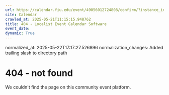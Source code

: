 ```yaml
---
url: https://calendar.fiu.edu/event/49056012724808/confirm/?instance_id=49056012776040&return=https%3A%2F%2Fcalendar.fiu.edu%2Fcalendar%3Fevent_types%255B%255D%3D121723
site: Calendar
crawled_at: 2025-05-21T11:15:15.948762
title: 404 - Localist Event Calendar Software
event_date: 
dynamic: True
---
```

normalized_at: 2025-05-22T17:17:27.526896
normalization_changes: Added trailing slash to directory path

# 404 - not found
We couldn't find the page on this community event platform.
